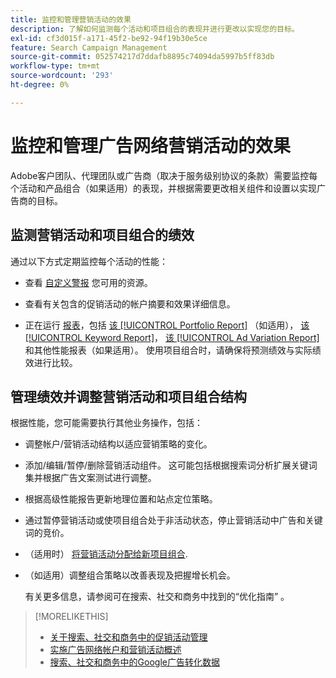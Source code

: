 ```yaml
---
title: 监控和管理营销活动的效果
description: 了解如何监测每个活动和项目组合的表现并进行更改以实现您的目标。
exl-id: cf3d015f-a171-45f2-be92-94f19b30e5ce
feature: Search Campaign Management
source-git-commit: 052574217d7ddafb8895c74094da5997b5ff83db
workflow-type: tm+mt
source-wordcount: '293'
ht-degree: 0%

---
```


# 监控和管理广告网络营销活动的效果

Adobe客户团队、代理团队或广告商（取决于服务级别协议的条款）需要监控每个活动和产品组合（如果适用）的表现，并根据需要更改相关组件和设置以实现广告商的目标。

## 监测营销活动和项目组合的绩效

通过以下方式定期监控每个活动的性能：

* 查看 [自定义警报](/help/search-social-commerce/alerts/alert-view.md) 您可用的资源。

* 查看有关包含的促销活动的帐户摘要和效果详细信息。

* 正在运行 [报表](/help/search-social-commerce/reports/report-about.md)，包括 [该 [!UICONTROL Portfolio Report]](/help/search-social-commerce/reports/management/basic-advanced/portfolio-report.md) （如适用）， [该 [!UICONTROL Keyword Report]](/help/search-social-commerce/reports/management/basic-advanced/keyword-report.md)， [该 [!UICONTROL Ad Variation Report]](/help/search-social-commerce/reports/management/basic-advanced/ad-variation-report.md)和其他性能报表（如果适用）。 使用项目组合时，请确保将预测绩效与实际绩效进行比较。

## 管理绩效并调整营销活动和项目组合结构

根据性能，您可能需要执行其他业务操作，包括：

* 调整帐户/营销活动结构以适应营销策略的变化。

* 添加/编辑/暂停/删除营销活动组件。 这可能包括根据搜索词分析扩展关键词集并根据广告文案测试进行调整。

* 根据高级性能报告更新地理位置和站点定位策略。

* 通过暂停营销活动或使项目组合处于非活动状态，停止营销活动中广告和关键词的竞价。

* （适用时） [将营销活动分配给新项目组合](/help/search-social-commerce/campaign-management/campaign-assign-to-portfolio.md).

* （如适用）调整组合策略以改善表现及把握增长机会。

  有关更多信息，请参阅可在搜索、社交和商务中找到的“优化指南” 。<!-- verify convention for referencing Optimization Guide here -->

>[!MORELIKETHIS]
>
>* [关于搜索、社交和商务中的促销活动管理](campaign-management-about.md)
>* [实施广告网络帐户和营销活动概述](campaign-implemention-overview.md)
>* [搜索、社交和商务中的Google广告转化数据](google-conversion-data.md)
